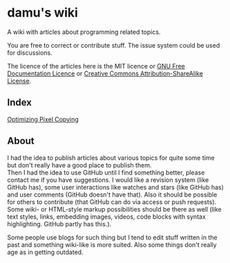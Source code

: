 # damu's wiki
A wiki with articles about programming related topics.

You are free to correct or contribute stuff. The issue system could be used for discussions.

The licence of the articles here is the MIT licence or [GNU Free Documentation Licence](http://www.gnu.org/licenses/fdl.html) or [Creative Commons Attribution-ShareAlike License](https://en.wikipedia.org/wiki/Wikipedia:Text_of_Creative_Commons_Attribution-ShareAlike_3.0_Unported_License).

## Index

[Optimizing Pixel Copying](optimizing_pixel_copying.md)

## About

I had the idea to publish articles about various topics for quite some time but don't really have a good place to publish them.  
Then I had the idea to use GitHub until I find something better, please contact me if you have suggestions. I would like a revision system (like GitHub has), some user interactions like watches and stars (like GitHub has) and user comments (GitHub doesn't have that). Also it should be possible for others to contribute (that GitHub can do via access or push requests). Some wiki- or HTML-style markup possibilities should be there as well (like text styles, links, embedding images, videos, code blocks with syntax highlighting. GitHub partly has this.).

Some people use blogs for such thing but I tend to edit stuff written in the past and something wiki-like is more suited. Also some things don't really age as in getting outdated.
